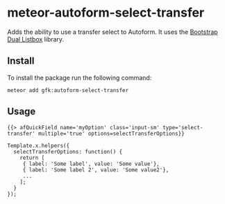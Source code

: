 meteor-autoform-select-transfer
=====================

Adds the ability to use a transfer select to Autoform. It uses the
[Bootstrap Dual Listbox](https://github.com/istvan-ujjmeszaros/bootstrap-duallistbox) library.

Install
-----
To install the package run the following command:
```
meteor add gfk:autoform-select-transfer
```

Usage
-----

```
{{> afQuickField name='myOption' class='input-sm' type='select-transfer' multiple='true' options=selectTransferOptions}}
```

```
Template.x.helpers({
  selectTransferOptions: function() {
    return [
     { label: 'Some label', value: 'Some value'},
     { label: 'Some label 2', value: 'Some value2'},
     ...
    ];
  }
});
```
